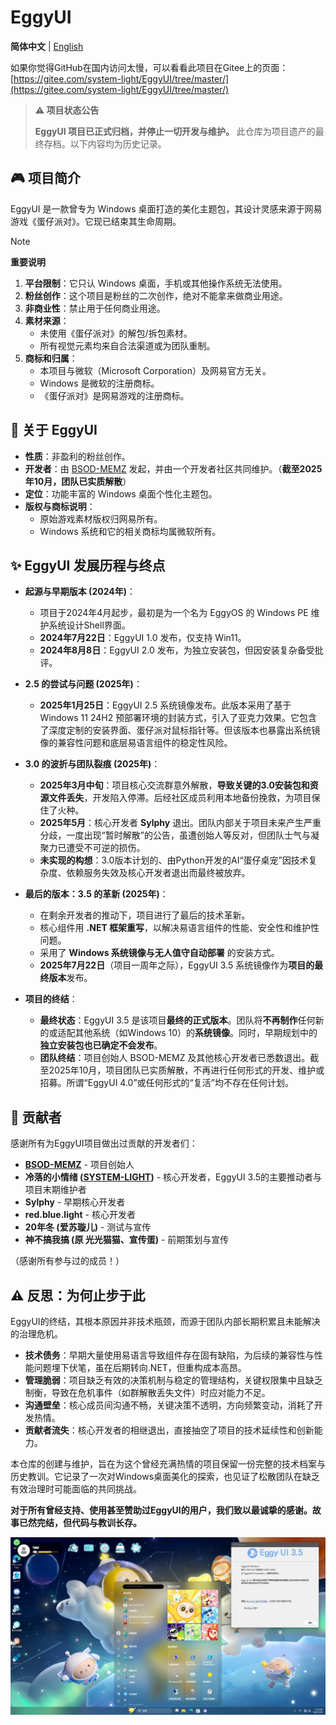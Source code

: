 ﻿# EggyUI

**简体中文** | [English](README_en-us.md)

如果你觉得GitHub在国内访问太慢，可以看看此项目在Gitee上的页面：[https://gitee.com/system-light/EggyUI/tree/master/](https://gitee.com/system-light/EggyUI/tree/master/)

> **⚠️ 项目状态公告**
>
> **EggyUI 项目已正式归档，并停止一切开发与维护。** 此仓库为项目遗产的最终存档。以下内容均为历史记录。

## 🎮 项目简介
EggyUI 是一款曾专为 Windows 桌面打造的美化主题包，其设计灵感来源于网易游戏《蛋仔派对》。它现已结束其生命周期。

> [!NOTE]
> **重要说明**
> 1.  **平台限制**：它只认 Windows 桌面，手机或其他操作系统无法使用。
> 2.  **粉丝创作**：这个项目是粉丝的二次创作，绝对不能拿来做商业用途。
> 3.  **非商业性**：禁止用于任何商业用途。
> 4.  **素材来源**：
>     *   未使用《蛋仔派对》的解包/拆包素材。
>     *   所有视觉元素均来自合法渠道或为团队重制。
> 5.  **商标和归属**：
>     *   本项目与微软（Microsoft Corporation）及网易官方无关。
>     *   Windows 是微软的注册商标。
>     *   《蛋仔派对》是网易游戏的注册商标。

## 🌟 关于 EggyUI
*   **性质**：非盈利的粉丝创作。
*   **开发者**：由 [BSOD-MEMZ](https://github.com/BSOD-MEMZ) 发起，并由一个开发者社区共同维护。（**截至2025年10月，团队已实质解散**）
*   **定位**：功能丰富的 Windows 桌面个性化主题包。
*   **版权与商标说明**：
    *   原始游戏素材版权归网易所有。
    *   Windows 系统和它的相关商标均属微软所有。

## ✨ EggyUI 发展历程与终点

*   **起源与早期版本 (2024年)**：
    *   项目于2024年4月起步，最初是为一个名为 EggyOS 的 Windows PE 维护系统设计Shell界面。
    *   **2024年7月22日**：EggyUI 1.0 发布，仅支持 Win11。
    *   **2024年8月8日**：EggyUI 2.0 发布，为独立安装包，但因安装复杂备受批评。

*   **2.5 的尝试与问题 (2025年)**：
    *   **2025年1月25日**：EggyUI 2.5 系统镜像发布。此版本采用了基于 Windows 11 24H2 预部署环境的封装方式，引入了亚克力效果。它包含了深度定制的安装界面、蛋仔派对鼠标指针等。但该版本也暴露出系统镜像的兼容性问题和底层易语言组件的稳定性风险。

*   **3.0 的波折与团队裂痕 (2025年)**：
    *   **2025年3月中旬**：项目核心交流群意外解散，**导致关键的3.0安装包和资源文件丢失**，开发陷入停滞。后经社区成员利用本地备份挽救，为项目保住了火种。
    *   **2025年5月**：核心开发者 **Sylphy** 退出。团队内部关于项目未来产生严重分歧，一度出现“暂时解散”的公告，虽遭创始人等反对，但团队士气与凝聚力已遭受不可逆的损伤。
    *   **未实现的构想**：3.0版本计划的、由Python开发的AI“蛋仔桌宠”因技术复杂度、依赖服务失效及核心开发者退出而最终被放弃。

*   **最后的版本：3.5 的革新 (2025年)**：
    *   在剩余开发者的推动下，项目进行了最后的技术革新。
    *   核心组件用 **.NET 框架重写**，以解决易语言组件的性能、安全性和维护性问题。
    *   采用了 **Windows 系统镜像与无人值守自动部署** 的安装方式。
    *   **2025年7月22日**（项目一周年之际），EggyUI 3.5 系统镜像作为**项目的最终版本**发布。

*   **项目的终结**：
    *   **最终状态**：EggyUI 3.5 是该项目**最终的正式版本**。团队将**不再制作**任何新的或适配其他系统（如Windows 10）的**系统镜像**。同时，早期规划中的**独立安装包也已确定不会发布**。
    *   **团队终结**：项目创始人 BSOD-MEMZ 及其他核心开发者已悉数退出。截至2025年10月，项目团队已实质解散，不再进行任何形式的开发、维护或招募。所谓“EggyUI 4.0”或任何形式的“复活”均不存在任何计划。

## 🤝 贡献者

感谢所有为EggyUI项目做出过贡献的开发者们：
*   **[BSOD-MEMZ](https://github.com/BSOD-MEMZ)** - 项目创始人
*   **冷落的小情绪 ([SYSTEM-LIGHT](https://github.com/SYSTEM-LIGHT))** - 核心开发者，EggyUI 3.5的主要推动者与项目末期维护者
*   **Sylphy** - 早期核心开发者
*   **red.blue.light** - 核心开发者
*   **20年冬 (爱苏璇儿)** - 测试与宣传
*   **神不搞我搞 (原 光光猫猫、宣传蛋)** - 前期策划与宣传

（感谢所有参与过的成员！）

## ⚠️ 反思：为何止步于此

EggyUI的终结，其根本原因并非技术瓶颈，而源于团队内部长期积累且未能解决的治理危机。

*   **技术债务**：早期大量使用易语言导致组件存在固有缺陷，为后续的兼容性与性能问题埋下伏笔，虽在后期转向.NET，但重构成本高昂。
*   **管理脆弱**：项目缺乏有效的决策机制与稳定的管理结构，关键权限集中且缺乏制衡，导致在危机事件（如群解散丢失文件）时应对能力不足。
*   **沟通壁垒**：核心成员间沟通不畅，关键决策不透明，方向频繁变动，消耗了开发热情。
*   **贡献者流失**：核心开发者的相继退出，直接抽空了项目的技术延续性和创新能力。

本仓库的创建与维护，旨在为这个曾经充满热情的项目保留一份完整的技术档案与历史教训。它记录了一次对Windows桌面美化的探索，也见证了松散团队在缺乏有效治理时可能面临的共同挑战。

**对于所有曾经支持、使用甚至赞助过EggyUI的用户，我们致以最诚挚的感谢。故事已然完结，但代码与教训长存。**

![Eggy UI 3.5宣传图](Promo.png "Eggy UI 3.5")